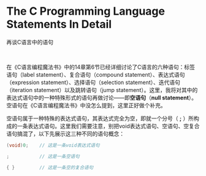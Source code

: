 # The C Programming Language Statements In Detail
再谈C语言中的语句

<br />

在《C语言编程魔法书》中的14章第6节已经详细讨论了C语言的六种语句：标签语句（label statement）、复合语句（compound statement）、表达式语句（expression statement）、选择语句（selection statement）、迭代语句（iteration statement）以及跳转语句（jump statement）。这里，我将对其中的表达式语句中的一种特殊形式的语句再做讨论——即**空语句**（**null statement**）。空语句在《C语言编程魔法书》中没怎么提到，这里正好做个补充。

空语句属于一种特殊的表达式语句，其表达式完全为空，即就一个分号（ **;** ）所构成的一条表达式语句。这里我们需要注意，别把void表达式语句、空语句、空复合语句搞混了，以下先展示这三种不同的语句概念：

```c
(void)0;    // 这是一条void表达式语句

;           // 这是一条空语句

{ }         // 这是一条空的复合语句
```

